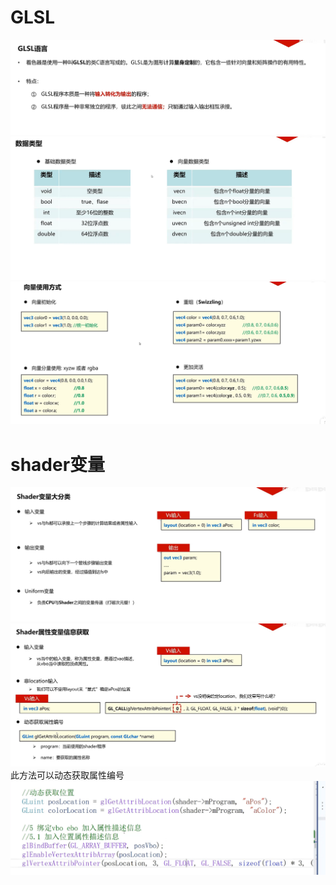 # GLSL
![输入图片说明](/imgs/2024-10-23/qlG2osoa38B3S6Td.png)
![输入图片说明](/imgs/2024-10-23/vXuEc12KrJwJBGhd.png)
![输入图片说明](/imgs/2024-10-23/V7oV4iQX0whKxbHO.png)
# shader变量
![输入图片说明](/imgs/2024-10-23/kr29NmybGr3lCW5x.png)
![输入图片说明](/imgs/2024-10-23/WCQvMQcVIne89dCH.png)
此方法可以动态获取属性编号
![输入图片说明](/imgs/2024-10-23/1DC6tig6fG5BKJyH.png)
<!--stackedit_data:
eyJoaXN0b3J5IjpbMTUzNjQwMzI4OCwyMDk1MDY2MDQ3LDE3OT
c4NTUwNTJdfQ==
-->